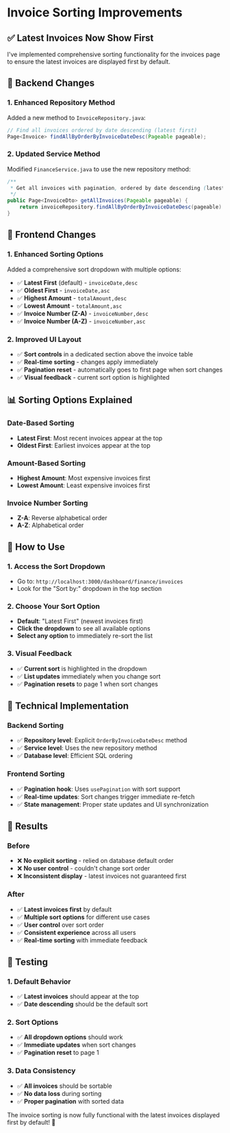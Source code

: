 # Invoice Sorting Improvements

## ✅ **Latest Invoices Now Show First**

I've implemented comprehensive sorting functionality for the invoices page to ensure the latest invoices are displayed first by default.

## 🔧 **Backend Changes**

### **1. Enhanced Repository Method**
Added a new method to `InvoiceRepository.java`:
```java
// Find all invoices ordered by date descending (latest first)
Page<Invoice> findAllByOrderByInvoiceDateDesc(Pageable pageable);
```

### **2. Updated Service Method**
Modified `FinanceService.java` to use the new repository method:
```java
/**
 * Get all invoices with pagination, ordered by date descending (latest first)
 */
public Page<InvoiceDto> getAllInvoices(Pageable pageable) {
    return invoiceRepository.findAllByOrderByInvoiceDateDesc(pageable).map(this::convertToDto);
}
```

## 🎨 **Frontend Changes**

### **1. Enhanced Sorting Options**
Added a comprehensive sort dropdown with multiple options:
- ✅ **Latest First** (default) - `invoiceDate,desc`
- ✅ **Oldest First** - `invoiceDate,asc`
- ✅ **Highest Amount** - `totalAmount,desc`
- ✅ **Lowest Amount** - `totalAmount,asc`
- ✅ **Invoice Number (Z-A)** - `invoiceNumber,desc`
- ✅ **Invoice Number (A-Z)** - `invoiceNumber,asc`

### **2. Improved UI Layout**
- ✅ **Sort controls** in a dedicated section above the invoice table
- ✅ **Real-time sorting** - changes apply immediately
- ✅ **Pagination reset** - automatically goes to first page when sort changes
- ✅ **Visual feedback** - current sort option is highlighted

## 📊 **Sorting Options Explained**

### **Date-Based Sorting**
- **Latest First**: Most recent invoices appear at the top
- **Oldest First**: Earliest invoices appear at the top

### **Amount-Based Sorting**
- **Highest Amount**: Most expensive invoices first
- **Lowest Amount**: Least expensive invoices first

### **Invoice Number Sorting**
- **Z-A**: Reverse alphabetical order
- **A-Z**: Alphabetical order

## 🎯 **How to Use**

### **1. Access the Sort Dropdown**
- Go to: `http://localhost:3000/dashboard/finance/invoices`
- Look for the "Sort by:" dropdown in the top section

### **2. Choose Your Sort Option**
- **Default**: "Latest First" (newest invoices first)
- **Click the dropdown** to see all available options
- **Select any option** to immediately re-sort the list

### **3. Visual Feedback**
- ✅ **Current sort** is highlighted in the dropdown
- ✅ **List updates** immediately when you change sort
- ✅ **Pagination resets** to page 1 when sort changes

## 🔄 **Technical Implementation**

### **Backend Sorting**
- ✅ **Repository level**: Explicit `OrderByInvoiceDateDesc` method
- ✅ **Service level**: Uses the new repository method
- ✅ **Database level**: Efficient SQL ordering

### **Frontend Sorting**
- ✅ **Pagination hook**: Uses `usePagination` with sort support
- ✅ **Real-time updates**: Sort changes trigger immediate re-fetch
- ✅ **State management**: Proper state updates and UI synchronization

## 🎉 **Results**

### **Before**
- ❌ **No explicit sorting** - relied on database default order
- ❌ **No user control** - couldn't change sort order
- ❌ **Inconsistent display** - latest invoices not guaranteed first

### **After**
- ✅ **Latest invoices first** by default
- ✅ **Multiple sort options** for different use cases
- ✅ **User control** over sort order
- ✅ **Consistent experience** across all users
- ✅ **Real-time sorting** with immediate feedback

## 🧪 **Testing**

### **1. Default Behavior**
- ✅ **Latest invoices** should appear at the top
- ✅ **Date descending** should be the default sort

### **2. Sort Options**
- ✅ **All dropdown options** should work
- ✅ **Immediate updates** when sort changes
- ✅ **Pagination reset** to page 1

### **3. Data Consistency**
- ✅ **All invoices** should be sortable
- ✅ **No data loss** during sorting
- ✅ **Proper pagination** with sorted data

The invoice sorting is now fully functional with the latest invoices displayed first by default! 🎉
